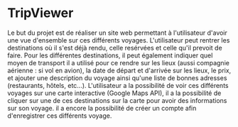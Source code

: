 # TripViewer
Le but du projet est de réaliser un site web permettant à l'utilisateur d'avoir une vue d'ensemble sur ces différents voyages.
L'utilisateur peut rentrer les destinations où il s'est déjà rendu, celle resérvées et celle qu'il prevoit de faire.
Pour les différentes destinations, il peut également indiquer quel moyen de transport il a utilisé pour ce rendre sur les lieux (aussi compagnie aérienne : si vol en avion), la date de départ et d'arrivée sur les lieux, le prix, et ajouter une description du voyage ainsi qu'une liste de bonnes adresses (restaurants, hôtels, etc...).
L'utilisateur a la possibilité de voir ces différents voyages sur une carte interactive (Google Maps API), il a la possibilité de cliquer sur une de ces destinations sur la carte pour avoir des informations sur son voyage.
il a encore la possibilité de créer un compte afin d'enregistrer ces différents voyage.